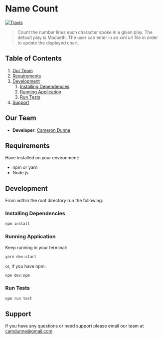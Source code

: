 # Name Count
[![Travis](https://img.shields.io/travis/camdunne/name-count.svg?style=flat)](https://travis-ci.org/camdunne/name-count.svg?branch=master)
> Count the number lines each character spoke in a given play.
> The default play is Macbeth. The user can enter in an xml url file in order to update the displayed chart.



## Table of Contents

1. [Our Team](#our-team)
2. [Requirements](#requirements)
3. [Development](#development)
    1. [Installing Dependencies](#installing-dependencies)
    2. [Running Application](#running-application)
    3. [Run Tests](#run-tests)
4. [Support](#support)

## Our Team
- __Developer__: [Cameron Dunne](https://github.com/camdunne)

##  Requirements
Have installed on your environment:
- npm or yarn
- Node.js


## Development
From within the root directory run the following:
### Installing Dependencies
```sh
npm install
```
### Running Application
Keep running in your terminal:
```sh
yarn dev:start
```
or, if you have npm:
```sh
npm dev:npm
```
### Run Tests
```sh
npm run test
```

## Support
If you have any questions or need support please email our team at camdunne@gmail.com
